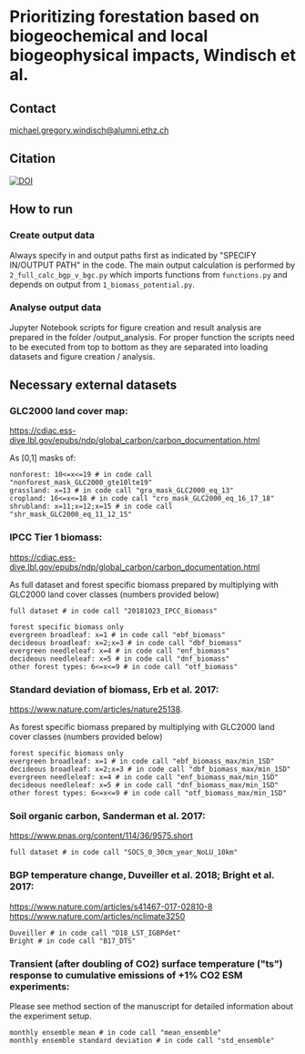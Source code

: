 # Prioritizing forestation based on biogeochemical and local biogeophysical impacts, Windisch et al.

## Contact
michael.gregory.windisch@alumni.ethz.ch

## Citation
[![DOI](https://zenodo.org/badge/DOI/10.5281/zenodo.5211680.svg)](https://doi.org/10.5281/zenodo.5211680)

## How to run
### Create output data
Always specify in and output paths first as indicated by "SPECIFY IN/OUTPUT PATH" in the code. The main output calculation is performed by `2_full_calc_bgp_v_bgc.py` which imports functions from `functions.py` and depends on output from `1_biomass_potential.py`.

### Analyse output data
Jupyter Notebook scripts for figure creation and result analysis are prepared in the folder /output_analysis. For proper function the scripts need to be executed from top to bottom as they are separated into loading datasets and figure creation / analysis.

## Necessary external datasets

### GLC2000 land cover map:
<https://cdiac.ess-dive.lbl.gov/epubs/ndp/global_carbon/carbon_documentation.html>

As [0,1] masks of:
```
nonforest: 10<=x<=19 # in code call "nonforest_mask_GLC2000_gte10lte19"
grassland: x=13 # in code call "gra_mask_GLC2000_eq_13"
cropland: 16<=x<=18 # in code call "cro_mask_GLC2000_eq_16_17_18"
shrubland: x=11;x=12;x=15 # in code call "shr_mask_GLC2000_eq_11_12_15"
```

### IPCC Tier 1 biomass:
https://cdiac.ess-dive.lbl.gov/epubs/ndp/global_carbon/carbon_documentation.html

As full dataset and forest specific biomass prepared by multiplying with GLC2000 land cover classes (numbers provided below)

```
full dataset # in code call "20181023_IPCC_Biomass"

forest specific biomass only
evergreen broadleaf: x=1 # in code call "ebf_biomass"
decideous broadleaf: x=2;x=3 # in code call "dbf_biomass"
evergreen needleleaf: x=4 # in code call "enf_biomass"
decideous needleleaf: x=5 # in code call "dnf_biomass"
other forest types: 6<=x<=9 # in code call "otf_biomass"
```

### Standard deviation of biomass, Erb et al. 2017:
https://www.nature.com/articles/nature25138.

As forest specific biomass prepared by multiplying with GLC2000 land cover classes (numbers provided below)

```
forest specific biomass only
evergreen broadleaf: x=1 # in code call "ebf_biomass_max/min_1SD"
decideous broadleaf: x=2;x=3 # in code call "dbf_biomass_max/min_1SD"
evergreen needleleaf: x=4 # in code call "enf_biomass_max/min_1SD"
decideous needleleaf: x=5 # in code call "dnf_biomass_max/min_1SD"
other forest types: 6<=x<=9 # in code call "otf_biomass_max/min_1SD"
```

### Soil organic carbon, Sanderman et al. 2017:
https://www.pnas.org/content/114/36/9575.short

```
full dataset # in code call "SOCS_0_30cm_year_NoLU_10km"
```

### BGP temperature change, Duveiller et al. 2018; Bright et al. 2017:
<https://www.nature.com/articles/s41467-017-02810-8> \
<https://www.nature.com/articles/nclimate3250>

```
Duveiller # in code call "D18_LST_IGBPdet"
Bright # in code call "B17_DTS"
```

### Transient (after doubling of CO2) surface temperature ("ts") response to cumulative emissions of +1% CO2 ESM experiments:

Please see method section of the manuscript for detailed information about the experiment setup.

```
monthly ensemble mean # in code call "mean_ensemble"
monthly ensemble standard deviation # in code call "std_ensemble"
```
